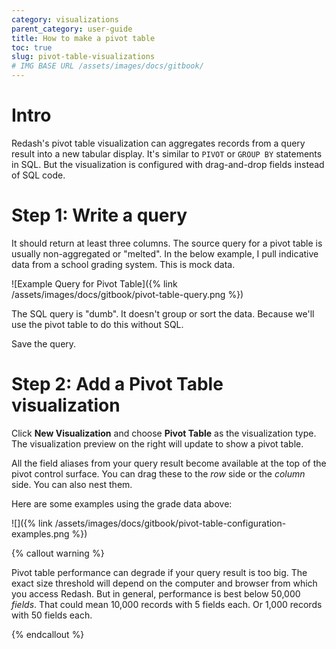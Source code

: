 ```yaml
---
category: visualizations
parent_category: user-guide
title: How to make a pivot table
toc: true
slug: pivot-table-visualizations
# IMG BASE URL /assets/images/docs/gitbook/
---
```



# Intro 
Redash's pivot table visualization can aggregates records from a query result into a new tabular display. It's similar to `PIVOT` or `GROUP BY` statements in SQL. But the visualization is configured with drag-and-drop fields instead of SQL code.

# Step 1: Write a query

It should return at least three columns. The source query for a pivot table is usually non-aggregated or "melted". In the below example, I pull indicative data from a school grading system. This is mock data.

![Example Query for Pivot Table]({% link /assets/images/docs/gitbook/pivot-table-query.png %})

The SQL query is "dumb". It doesn't group or sort the data. Because we'll use the pivot table to do this without SQL.

Save the query.

# Step 2: Add a **Pivot Table** visualization

Click **New Visualization** and choose **Pivot Table** as the visualization type. The visualization preview on the right will update to show a pivot table.

All the field aliases from your query result become available at the top of the pivot control surface. You can drag these to the *row* side or the *column* side. You can also nest them.

Here are some examples using the grade data above:

![]({% link /assets/images/docs/gitbook/pivot-table-configuration-examples.png %})

{% callout warning %}

Pivot table performance can degrade if your query result is too big. The exact size threshold will depend on the computer and browser from which you access Redash. But in general, performance is best below 50,000 *fields*. That could mean 10,000 records with 5 fields each. Or 1,000 records with 50 fields each.

{% endcallout %}